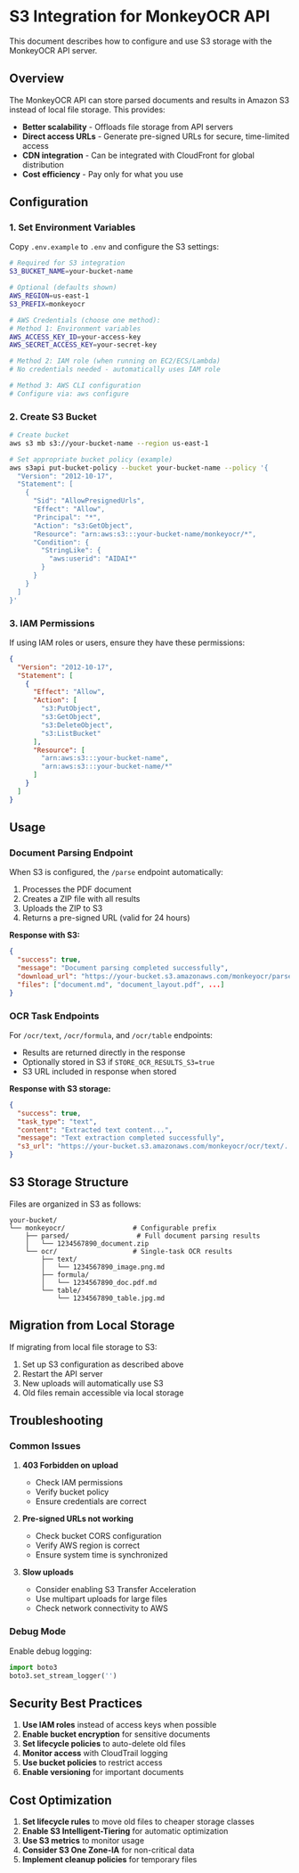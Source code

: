 # S3 Integration for MonkeyOCR API

This document describes how to configure and use S3 storage with the MonkeyOCR API server.

## Overview

The MonkeyOCR API can store parsed documents and results in Amazon S3 instead of local file storage. This provides:

- **Better scalability** - Offloads file storage from API servers
- **Direct access URLs** - Generate pre-signed URLs for secure, time-limited access
- **CDN integration** - Can be integrated with CloudFront for global distribution
- **Cost efficiency** - Pay only for what you use

## Configuration

### 1. Set Environment Variables

Copy `.env.example` to `.env` and configure the S3 settings:

```bash
# Required for S3 integration
S3_BUCKET_NAME=your-bucket-name

# Optional (defaults shown)
AWS_REGION=us-east-1
S3_PREFIX=monkeyocr

# AWS Credentials (choose one method):
# Method 1: Environment variables
AWS_ACCESS_KEY_ID=your-access-key
AWS_SECRET_ACCESS_KEY=your-secret-key

# Method 2: IAM role (when running on EC2/ECS/Lambda)
# No credentials needed - automatically uses IAM role

# Method 3: AWS CLI configuration
# Configure via: aws configure
```

### 2. Create S3 Bucket

```bash
# Create bucket
aws s3 mb s3://your-bucket-name --region us-east-1

# Set appropriate bucket policy (example)
aws s3api put-bucket-policy --bucket your-bucket-name --policy '{
  "Version": "2012-10-17",
  "Statement": [
    {
      "Sid": "AllowPresignedUrls",
      "Effect": "Allow",
      "Principal": "*",
      "Action": "s3:GetObject",
      "Resource": "arn:aws:s3:::your-bucket-name/monkeyocr/*",
      "Condition": {
        "StringLike": {
          "aws:userid": "AIDAI*"
        }
      }
    }
  ]
}'
```

### 3. IAM Permissions

If using IAM roles or users, ensure they have these permissions:

```json
{
  "Version": "2012-10-17",
  "Statement": [
    {
      "Effect": "Allow",
      "Action": [
        "s3:PutObject",
        "s3:GetObject",
        "s3:DeleteObject",
        "s3:ListBucket"
      ],
      "Resource": [
        "arn:aws:s3:::your-bucket-name",
        "arn:aws:s3:::your-bucket-name/*"
      ]
    }
  ]
}
```

## Usage

### Document Parsing Endpoint

When S3 is configured, the `/parse` endpoint automatically:

1. Processes the PDF document
2. Creates a ZIP file with all results
3. Uploads the ZIP to S3
4. Returns a pre-signed URL (valid for 24 hours)

**Response with S3:**
```json
{
  "success": true,
  "message": "Document parsing completed successfully",
  "download_url": "https://your-bucket.s3.amazonaws.com/monkeyocr/parsed/...",
  "files": ["document.md", "document_layout.pdf", ...]
}
```

### OCR Task Endpoints

For `/ocr/text`, `/ocr/formula`, and `/ocr/table` endpoints:

- Results are returned directly in the response
- Optionally stored in S3 if `STORE_OCR_RESULTS_S3=true`
- S3 URL included in response when stored

**Response with S3 storage:**
```json
{
  "success": true,
  "task_type": "text",
  "content": "Extracted text content...",
  "message": "Text extraction completed successfully",
  "s3_url": "https://your-bucket.s3.amazonaws.com/monkeyocr/ocr/text/..."
}
```

## S3 Storage Structure

Files are organized in S3 as follows:

```
your-bucket/
└── monkeyocr/                 # Configurable prefix
    ├── parsed/                 # Full document parsing results
    │   └── 1234567890_document.zip
    └── ocr/                   # Single-task OCR results
        ├── text/
        │   └── 1234567890_image.png.md
        ├── formula/
        │   └── 1234567890_doc.pdf.md
        └── table/
            └── 1234567890_table.jpg.md
```

## Migration from Local Storage

If migrating from local file storage to S3:

1. Set up S3 configuration as described above
2. Restart the API server
3. New uploads will automatically use S3
4. Old files remain accessible via local storage

## Troubleshooting

### Common Issues

1. **403 Forbidden on upload**
   - Check IAM permissions
   - Verify bucket policy
   - Ensure credentials are correct

2. **Pre-signed URLs not working**
   - Check bucket CORS configuration
   - Verify AWS region is correct
   - Ensure system time is synchronized

3. **Slow uploads**
   - Consider enabling S3 Transfer Acceleration
   - Use multipart uploads for large files
   - Check network connectivity to AWS

### Debug Mode

Enable debug logging:
```python
import boto3
boto3.set_stream_logger('')
```

## Security Best Practices

1. **Use IAM roles** instead of access keys when possible
2. **Enable bucket encryption** for sensitive documents
3. **Set lifecycle policies** to auto-delete old files
4. **Monitor access** with CloudTrail logging
5. **Use bucket policies** to restrict access
6. **Enable versioning** for important documents

## Cost Optimization

1. **Set lifecycle rules** to move old files to cheaper storage classes
2. **Enable S3 Intelligent-Tiering** for automatic optimization
3. **Use S3 metrics** to monitor usage
4. **Consider S3 One Zone-IA** for non-critical data
5. **Implement cleanup policies** for temporary files
